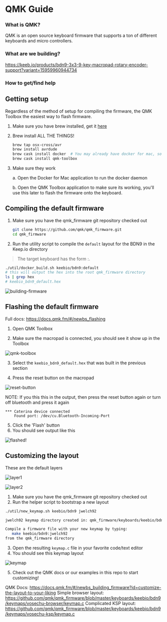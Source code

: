 # QMK Guide

### What is QMK?

QMK is an open source keyboard firmware that supports a ton of different keyboards and micro controllers.

### What are we building?

https://keeb.io/products/bdn9-3x3-9-key-macropad-rotary-encoder-support?variant=15959960944734

### How to get/find help

## Getting setup

Regardless of the method of setup for compiling the firmware, the QMK Toolbox the easiest way to flash firmware.

1. Make sure you have brew installed, get it [here](https://brew.sh/)

2. Brew install ALL THE THINGS!

   ```bash
   brew tap osx-cross/avr
   brew install avrdude
   brew cask install docker  # You may already have docker for mac, so skip this if you do
   brew cask install qmk-toolbox
   ```
3. Make sure they work

    a. Open the Docker for Mac application to run the docker daemon

    b. Open the QMK Toolbox application to make sure its working, you'll use this later to flash the firmware onto the keyboard.


## Compiling the default firmware

1. Make sure you have the qmk_firmware git repository checked out
    ```bash
    git clone https://github.com/qmk/qmk_firmware.git
    cd qmk_firmware
    ```
2. Run the utility script to compile the `default` layout for the BDN9 in the Keep.io directory

> The target keyboard has the form <path-to-keyboard>:<layout folder>.

```bash
./util/docker_build.sh keebio/bdn9:default
# this will output the hex into the root qmk_firmware directory
ls | grep hex
# keebio_bdn9_default.hex
```

![building-firmware](assets/build_output.png)

## Flashing the default firmware

Full docs: https://docs.qmk.fm/#/newbs_flashing

1. Open QMK Toolbox

2. Make sure the macropad is connected, you should see it show up in the Toolbox

![qmk-toolbox](assets/qmk_toolbox.png)

3. Select the `keebio_bdn9_default.hex` that was built in the previous section

4. Press the reset button on the macropad

![reset-button](assets/press_reset.png)

NOTE: If you this this in the output, then press the reset button again or turn off bluetooth and press it again
```
*** Caterina device connected
    Found port: /dev/cu.Bluetooth-Incoming-Port
```

5. Click the 'Flash' button
6. You should see output like this

![flashed!](assets/successful_flash.png)

## Customizing the layout

These are the default layers

![layer1](assets/layer1.png)

![layer2](assets/layer2.png)

1. Make sure you have the qmk_firmware git repository checked out
2. Run the helper script to bootstrap a new layout

```bash
./util/new_keymap.sh keebio/bdn9 jwelch92
```

```bash
jwelch92 keymap directory created in: qmk_firmware/keyboards/keebio/bdn9/keymaps/

Compile a firmware file with your new keymap by typing:
   make keebio/bdn9:jwelch92
from the qmk_firmware directory
```

3. Open the resulting `keymap.c` file in your favorite code/text editor
4. You should see this keymap layout

![keymap](assets/keymap.png)

5. Check out the QMK docs or our examples in this repo to start customizing!

QMK Docs: https://docs.qmk.fm/#/newbs_building_firmware?id=customize-the-layout-to-your-liking
Simple browser layout: https://github.com/qmk/qmk_firmware/blob/master/keyboards/keebio/bdn9/keymaps/vosechu-browser/keymap.c
Complicated KSP layout: https://github.com/qmk/qmk_firmware/blob/master/keyboards/keebio/bdn9/keymaps/vosechu-ksp/keymap.c


